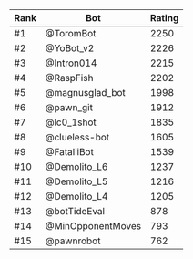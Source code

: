 Rank|Bot|Rating
---|---|---
#1|@ToromBot|2250
#2|@YoBot_v2|2226
#3|@Intron014|2215
#4|@RaspFish|2202
#5|@magnusglad_bot|1998
#6|@pawn_git|1912
#7|@lc0_1shot|1835
#8|@clueless-bot|1605
#9|@FataliiBot|1539
#10|@Demolito_L6|1237
#11|@Demolito_L5|1216
#12|@Demolito_L4|1205
#13|@botTideEval|878
#14|@MinOpponentMoves|793
#15|@pawnrobot|762

